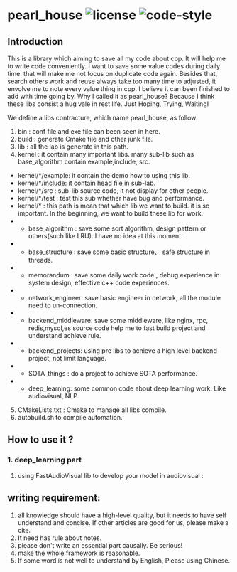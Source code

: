 # pearl_house  ![license](https://img.shields.io/badge/License-MIT-brightgreen.svg) ![[code-style](https://github.com/psf/google)](https://img.shields.io/static/v1?label=code%20style&message=google&color=yellow&style=flat-square)

## Introduction
This is a library  which aiming to save all my code about cpp. It will help me to write code conveniently.  I want to save  some value codes during daily time. that will make me not focus on duplicate code again. Besides that, search others work and reuse always take too many time to adjusted, it envolve me to note every value thing  in cpp. I believe it can been finished to add with time going by. Why  I called it as pearl_house? Because I think these libs consist a hug vale in rest life. Just Hoping, Trying, Waiting!

We define a libs contracture, which name pearl_house, as follow: 
1. bin : conf file and exe file can been seen in here.
2. build : generate Cmake file and other junk file.
3. lib : all the lab is generate in this path. 
4. kernel : it contain many important libs. many sub-lib such as base_algorithm contain example,include, src. 
-   kernel/*/example: it contain the demo how to using this lib.
-   kernel/*/include: it contain head file in sub-lab.
-   kernel/*/src : sub-lib source code, it not display for other people.
-   kernel/*/test :  test this sub whether have bug and performance.
-   kernel/* : this path is mean that which lib we want to build.  it is so important. In the beginning, we want to build these lib for work. 
- + base_algorithm : save some sort algorithm, design pattern or others(such like LRU). I have no idea at this moment. 
- + base_structure : save some basic structure、 safe structure in threads.
- + memorandum : save some daily work code , debug experience in system design, effective c++ code experiences.
- + network_engineer: save basic engineer in network, all the module need to un-connection.
- + backend_middleware:  save some middleware, like nginx, rpc, redis,mysql,es source code help me to fast build project and understand achieve rule.
- + backend_projects: using pre libs to achieve a high level backend project, not limit language.
- + SOTA_things : do a project to achieve SOTA performance. 
- + deep_learning:  some common code about deep learning work. Like audiovisual, NLP.
5. CMakeLists.txt : Cmake to manage all libs compile.
6. autobuild.sh to compile automation.


## How to use it ?

### 1. deep_learning part
1. using FastAudioVisual lib to develop your model in audiovisual : 

## writing requirement:

1. all knowledge should have a high-level quality, but it needs to have self understand and concise. If other articles are good for us, please make a cite.
2. It need has rule about notes. 
3. please don't write an essential part causally. Be serious!
4. make the whole framework is reasonable.
5. If some word is not well to understand by English, Please using Chinese.

